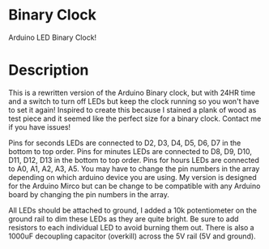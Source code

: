 # Binary Clock
Arduino LED Binary Clock!

# Description
This is a rewritten version of the Arduino Binary clock, but with 24HR time and a switch to turn off LEDs but keep the clock running so you won't have to set it again! Inspired to create this because I stained a plank of wood as test piece and it seemed like the perfect size for a binary clock. Contact me if you have issues!

Pins for seconds LEDs are connected to D2, D3, D4, D5, D6, D7 in the bottom to top order. 
Pins for minutes LEDs are connected to D8, D9, D10, D11, D12, D13 in the bottom to top order.
Pins for hours LEDs are connected to A0, A1, A2, A3, A5. You may have to change the pin numbers in the array depending on which arduino device you are using. My version is designed for the Arduino Mirco but can be change to be compatible with any Arduino board by changing the pin numbers in the array. 

All LEDs should be attached to ground, I added a 10k potentiometer on the ground rail to dim these LEDs as they are quite bright. Be sure to add resistors to each individual LED to avoid burning them out. There is also a 1000uF decoupling capacitor (overkill) across the 5V rail (5V and ground).
